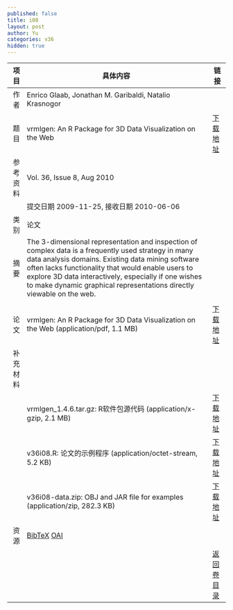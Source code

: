 ```yaml
---
published: false
title: i08
layout: post
author: Yu
categories: v36
hidden: true
---
```


| 项目 | 具体内容 | 链接 |
|---:|---|---|
| 作者 | Enrico Glaab, Jonathan M. Garibaldi, Natalio Krasnogor| |
| 题目 |vrmlgen: An R Package for 3D Data Visualization on the Web | [下载地址](http://www.jstatsoft.org/v36/i08/paper) |
| 参考资料 |Vol. 36, Issue 8, Aug 2010 | |
| | 提交日期 2009-11-25, 接收日期 2010-06-06| | 
| 类别 | 论文| |
| 摘要 | The 3-dimensional representation and inspection of complex data is a frequently used strategy in many data analysis domains.  Existing data mining software often lacks functionality that would enable users to explore 3D data interactively, especially if one wishes to make dynamic graphical representations directly viewable on the web.
| |
| 论文 | vrmlgen: An R Package for 3D Data Visualization on the Web  (application/pdf, 1.1 MB)| [下载地址](http://www.jstatsoft.org/v36/i08/paper) |
| 补充材料 | | |
| |vrmlgen_1.4.6.tar.gz: R软件包源代码  (application/x-gzip, 2.1 MB)|  [下载地址](http://www.jstatsoft.org/v36/i08/supp/1) |
| |v36i08.R: 论文的示例程序  (application/octet-stream, 5.2 KB)|  [下载地址](http://www.jstatsoft.org/v36/i08/supp/2) |
| |v36i08-data.zip: OBJ and JAR file for examples  (application/zip, 282.3 KB)|  [下载地址](http://www.jstatsoft.org/v36/i08/supp/3) |
| 资源 | [BibTeX](http://www.jstatsoft.org/v36/i08/bibtex) [OAI](http://www.jstatsoft.org/oai?verb=GetRecord&identifier=oai.jstatsoft/v36/i08&prefix=oai_dc)| |
| |  | [返回卷目录]({{site.baseurl}}/volume/v36.html) |